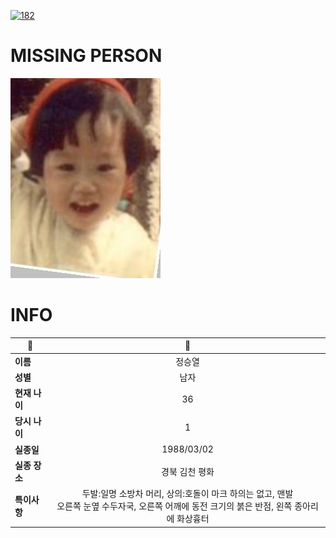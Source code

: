 [![182](https://img.shields.io/badge/%EC%8B%A4%EC%A2%85%EC%8B%A0%EA%B3%A0%EB%8A%94%20%EA%B5%AD%EB%B2%88%EC%97%86%EC%9D%B4-182-blue)](http://safe182.go.kr/index.do)

# MISSING PERSON

<img src="./missing_person.jpg">

# INFO

|🔑|💎|
|--|:--:|
|**이름**|정승열|
|**성별**|남자|
|**현재 나이**|36|
|**당시 나이**|1|
|**실종일**|1988/03/02|
|**실종 장소**|경북 김천 평화|
|**특이사항**|두발:일명 소방차 머리, 상의:호돌이 마크  하의는 없고, 맨발</br>오른쪽 눈옆 수두자국, 오른쪽 어깨에 동전 크기의 붉은 반점, 왼쪽 종아리에 화상흉터|

